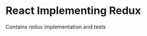 <!--
@Author: Andreee Ray <develdoe>
@Date:   2017-03-03T20:26:47+01:00
@Email:  me@andreeray.se
@Filename: readme.md
@Last modified by:   develdoe
@Last modified time: 2017-03-08T03:36:17+01:00
-->



# React Implementing Redux

Contains redux implementation and tests
